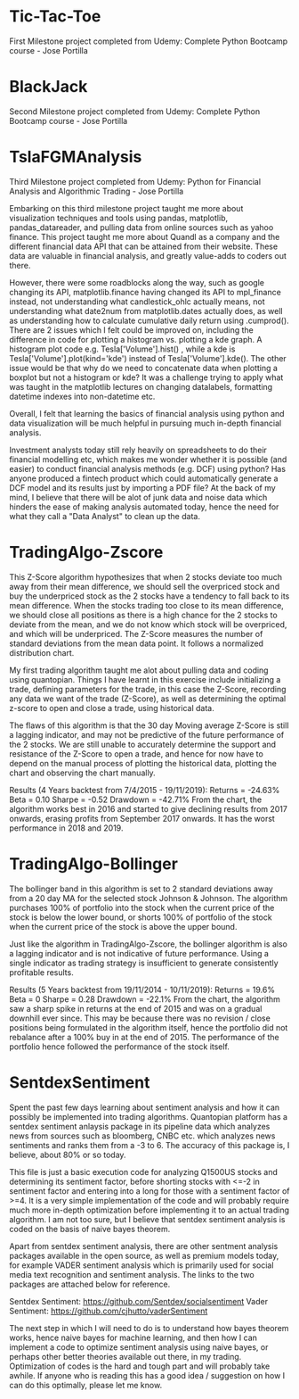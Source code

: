 # Tic-Tac-Toe
First Milestone project completed from Udemy: Complete Python Bootcamp course - Jose Portilla

# BlackJack
Second Milestone project completed from Udemy: Complete Python Bootcamp course - Jose Portilla

# TslaFGMAnalysis
Third Milestone project completed from Udemy: Python for Financial Analysis and Algorithmic Trading - Jose Portilla

Embarking on this third milestone project taught me more about visualization techniques and tools using pandas, matplotlib, pandas_datareader, and pulling data from online sources such as yahoo finance. This project taught me more about Quandl as a company and the different financial data API that can be attained from their website. These data are valuable in financial analysis, and greatly value-adds to coders out there. 

However, there were some roadblocks along the way, such as google changing its API, matplotlib.finance having changed its API to mpl_finance instead, not understanding what candlestick_ohlc actually means, not understanding what date2num from matplotlib.dates actually does, as well as understanding how to calculate cumulative daily return using .cumprod(). There are 2 issues which I felt could be improved on, including the difference in code for plotting a histogram vs. plotting a kde graph. A histogram plot code e.g. Tesla['Volume'].hist() , while a kde is Tesla['Volume'].plot(kind='kde') instead of Tesla['Volume'].kde(). The other issue would be that why do we need to concatenate data when plotting a boxplot but not a histogram or kde? It was a challenge trying to apply what was taught in the matplotlib lectures on changing datalabels, formatting datetime indexes into non-datetime etc. 

Overall, I felt that learning the basics of financial analysis using python and data visualization will be much helpful in pursuing much in-depth financial analysis. 

Investment analysts today still rely heavily on spreadsheets to do their financial modelling etc, which makes me wonder whether it is possible (and easier) to conduct financial analysis methods (e.g. DCF) using python? Has anyone produced a fintech product which could automatically generate a DCF model and its results just by importing a PDF file? At the back of my mind, I believe that there will be alot of junk data and noise data which hinders the ease of making analysis automated today, hence the need for what they call a "Data Analyst" to clean up the data.

# TradingAlgo-Zscore
This Z-Score algorithm hypothesizes that when 2 stocks deviate too much away from their mean difference, we should sell the overpriced stock and buy the underpriced stock as the 2 stocks have a tendency to fall back to its mean difference. When the stocks trading too close to its mean difference, we should close all positions as there is a high chance for the 2 stocks to deviate from the mean, and we do not know which stock will be overpriced, and which will be underpriced. The Z-Score measures the number of standard deviations from the mean data point. It follows a normalized distribution chart.

My first trading algorithm taught me alot about pulling data and coding using quantopian. Things I have learnt in this exercise include initializing a trade, defining parameters for the trade, in this case the Z-Score, recording any data we want of the trade (Z-Score), as well as determining the optimal z-score to open and close a trade, using historical data. 

The flaws of this algorithm is that the 30 day Moving average Z-Score is still a lagging indicator, and may not be predictive of the future performance of the 2 stocks. We are still unable to accurately determine the support and resistance of the Z-Score to open a trade, and hence for now have to depend on the manual process of plotting the historical data, plotting the chart and observing the chart manually.

Results (4 Years backtest from 7/4/2015 - 19/11/2019):
Returns = -24.63%
Beta = 0.10
Sharpe = -0.52
Drawdown = -42.71%
From the chart, the algorithm works best in 2016 and started to give declining results from 2017 onwards, erasing profits from September 2017 onwards. It has the worst performance in 2018 and 2019.

# TradingAlgo-Bollinger
The bollinger band in this algorithm is set to 2 standard deviations away from a 20 day MA for the selected stock Johnson & Johnson. The algorithm purchases 100% of portfolio into the stock when the current price of the stock is below the lower bound, or shorts 100% of portfolio of the stock when the current price of the stock is above the upper bound.

Just like the algorithm in TradingAlgo-Zscore, the bollinger algorithm is also a lagging indicator and is not indicative of future performance. Using a single indicator as trading strategy is insufficient to generate consistently profitable results.

Results (5 Years backtest from 19/11/2014 - 10/11/2019):
Returns = 19.6%
Beta = 0
Sharpe = 0.28
Drawdown = -22.1%
From the chart, the algorithm saw a sharp spike in returns at the end of 2015 and was on a gradual downhill ever since. This may be because there was no revision / close positions being formulated in the algorithm itself, hence the portfolio did not rebalance after a 100% buy in at the end of 2015. The performance of the portfolio hence followed the performance of the stock itself.

# SentdexSentiment
Spent the past few days learning about sentiment analysis and how it can possibly be implemented into trading algorithms. Quantopian platform has a sentdex sentiment anlaysis package in its pipeline data which analyzes news from sources such as bloomberg, CNBC etc. which analyzes news sentiments and ranks them from a -3 to 6. The accuracy of this package is, I believe, about 80% or so today.

This file is just a basic execution code for analyzing Q1500US stocks and determining its sentiment factor, before shorting stocks with <=-2 in sentiment factor and entering into a long for those with a sentiment factor of >=4. It is a very simple implementation of the code and will probably require much more in-depth optimization before implementing it to an actual trading algorithm. I am not too sure, but I believe that sentdex sentiment analysis is coded on the basis of naive bayes theorem.

Apart from sentdex sentiment analysis, there are other sentment analysis packages available in the open source, as well as premium models today, for example VADER sentiment analysis which is primarily used for social media text recognition and sentiment analysis. The links to the two packages are attached below for reference.

Sentdex Sentiment: https://github.com/Sentdex/socialsentiment
Vader Sentiment: https://github.com/cjhutto/vaderSentiment

The next step in which I will need to do is to understand how bayes theorem works, hence naive bayes for machine learning, and then how I can implement a code to optimize sentiment analysis using naive bayes, or perhaps other better theories available out there, in my trading. Optimization of codes is the hard and tough part and will probably take awhile. If anyone who is reading this has a good idea / suggestion on how I can do this optimally, please let me know.
